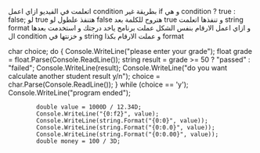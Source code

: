 ﻿اتعلمت في الفيديو ازاي اعمل condition بطريقة غير if و هي
condition ? true : false;
لو true هتنفذ علطول لو false هتروح للكلمة بعد true و تنفذها
اتعلمت string format و ازاي اعمل الارقام بنفس الشكل
عملت برنامج ياخد درجتك و استخدمت بعدها ال condition و خزنتها في string 
و عملت الارقام بكذا format 

char choice;
              do
              {
                  Console.WriteLine("please enter your grade");
                  float grade = float.Parse(Console.ReadLine());
                  string result = grade >= 50 ? "passed" : "failed";
                  Console.WriteLine(result);
                  Console.WriteLine("do you want calculate another student result y/n");
                  choice = char.Parse(Console.ReadLine());
              } while (choice == 'y');
              Console.WriteLine("program ended");
            
            double value = 1000D / 12.34D;
            Console.WriteLine("{0:f2}", value);
            Console.WriteLine(string.Format("{0:0}", value));
            Console.WriteLine(string.Format("{0:0.0}", value));
            Console.WriteLine(string.Format("{0:0.00}", value));
            double money = 100 / 3D; 